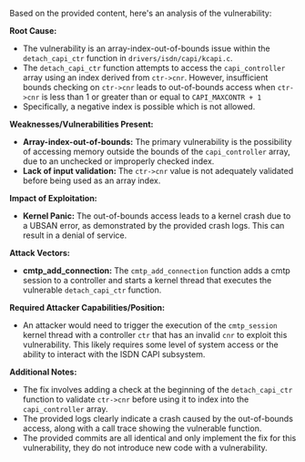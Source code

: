 Based on the provided content, here's an analysis of the vulnerability:

**Root Cause:**
- The vulnerability is an array-index-out-of-bounds issue within the `detach_capi_ctr` function in `drivers/isdn/capi/kcapi.c`.
- The `detach_capi_ctr` function attempts to access the `capi_controller` array using an index derived from `ctr->cnr`. However, insufficient bounds checking on `ctr->cnr` leads to out-of-bounds access when `ctr->cnr` is less than 1 or greater than or equal to `CAPI_MAXCONTR + 1`
- Specifically, a negative index is possible which is not allowed.

**Weaknesses/Vulnerabilities Present:**
- **Array-index-out-of-bounds:** The primary vulnerability is the possibility of accessing memory outside the bounds of the `capi_controller` array, due to an unchecked or improperly checked index.
- **Lack of input validation:** The `ctr->cnr` value is not adequately validated before being used as an array index.

**Impact of Exploitation:**
- **Kernel Panic:** The out-of-bounds access leads to a kernel crash due to a UBSAN error, as demonstrated by the provided crash logs. This can result in a denial of service.

**Attack Vectors:**
- **cmtp_add_connection:** The `cmtp_add_connection` function adds a cmtp session to a controller and starts a kernel thread that executes the vulnerable `detach_capi_ctr` function.

**Required Attacker Capabilities/Position:**
- An attacker would need to trigger the execution of the `cmtp_session` kernel thread with a controller `ctr` that has an invalid `cnr` to exploit this vulnerability. This likely requires some level of system access or the ability to interact with the ISDN CAPI subsystem.

**Additional Notes:**
- The fix involves adding a check at the beginning of the `detach_capi_ctr` function to validate `ctr->cnr` before using it to index into the `capi_controller` array.
- The provided logs clearly indicate a crash caused by the out-of-bounds access, along with a call trace showing the vulnerable function.
- The provided commits are all identical and only implement the fix for this vulnerability, they do not introduce new code with a vulnerability.